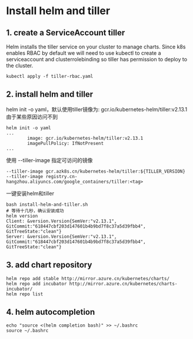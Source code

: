 # Install helm and tiller
## 1. create a ServiceAccount tiller
Helm installs the tiller service on your cluster to manage charts. Since k8s enables RBAC by default we will need to use kubectl to create a serviceaccount and clusterrolebinding so tiller has permission to deploy to the cluster.
```
kubectl apply -f tiller-rbac.yaml
```
## 2. install helm and tiller
helm init -o yaml，默认使用tiller镜像为: gcr.io/kubernetes-helm/tiller:v2.13.1 由于某些原因访问不到  
```
helm init -o yaml
...
        image: gcr.io/kubernetes-helm/tiller:v2.13.1
        imagePullPolicy: IfNotPresent
...
```
使用 --tiller-image 指定可访问的镜像
```
--tiller-image gcr.azk8s.cn/kubernetes-helm/tiller:${TILLER_VERSION}
--tiller-image registry.cn-hangzhou.aliyuncs.com/google_containers/tiller:<tag>
```
一键安装helm和tiller
```
bash install-helm-and-tiller.sh
# 等待十几秒，确认安装成功
helm version
Client: &version.Version{SemVer:"v2.13.1", GitCommit:"618447cbf203d147601b4b9bd7f8c37a5d39fbb4", GitTreeState:"clean"}
Server: &version.Version{SemVer:"v2.13.1", GitCommit:"618447cbf203d147601b4b9bd7f8c37a5d39fbb4", GitTreeState:"clean"}
```
## 3. add chart repository
```
helm repo add stable http://mirror.azure.cn/kubernetes/charts/
helm repo add incubator http://mirror.azure.cn/kubernetes/charts-incubator/
helm repo list
```
## 4. helm autocompletion
```
echo "source <(helm completion bash)" >> ~/.bashrc
source ~/.bashrc
```
